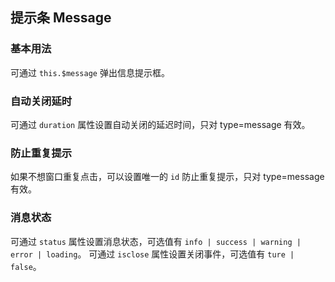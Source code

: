 <div class="demo-header">
<p class="overviewicon">
  <span class="wapi-tips-messagebox"/>
</p>
 
## 提示条 Message
 
<nova-uxlink widget-name="Notice"></nova-uxlink>
</div>
 
### 基本用法
 
可通过 `this.$message` 弹出信息提示框。
 
<nova-demo-view link="message/base.vue"></nova-demo-view>
 
### 自动关闭延时
 
可通过 `duration` 属性设置自动关闭的延迟时间，只对 type=message 有效。
 
<nova-demo-view link="message/duration.vue"></nova-demo-view>
 
### 防止重复提示
 
如果不想窗口重复点击，可以设置唯一的 `id` 防止重复提示，只对 type=message 有效。
 
<nova-demo-view link="message/id.vue"></nova-demo-view>
 
### 消息状态
 
可通过 `status` 属性设置消息状态，可选值有 `info | success | warning | error | loading`。
可通过 `isclose` 属性设置关闭事件，可选值有 `ture | false`。
 
<nova-demo-view link="message/status.vue"></nova-demo-view>
 
<br />